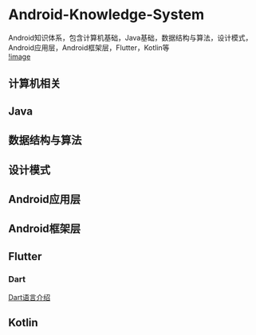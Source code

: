 # Android-Knowledge-System
Android知识体系，包含计算机基础，Java基础，数据结构与算法，设计模式，Android应用层，Android框架层，Flutter，Kotlin等  
[!image](https://github.com/viviant1224/Android-Knowledge-System/blob/main/images/%E8%AE%A1%E7%AE%97%E6%9C%BA%E7%9B%B8%E5%85%B3/%E8%AE%A1%E7%AE%97%E6%9C%BA%E7%BD%91%E7%BB%9C.png)  




## 计算机相关

## Java

## 数据结构与算法

## 设计模式

## Android应用层

## Android框架层

## Flutter

### Dart
[Dart语言介绍](https://github.com/viviant1224/Android-Knowledge-System/blob/main/Blogs/Flutter/Dart.md) 

## Kotlin


